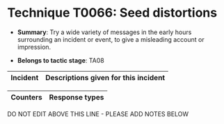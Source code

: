 # Technique T0066: Seed distortions

* **Summary**: Try a wide variety of messages in the early hours surrounding an incident or event, to give a misleading account or impression. 

* **Belongs to tactic stage**: TA08


| Incident | Descriptions given for this incident |
| -------- | -------------------- |



| Counters | Response types |
| -------- | -------------- |


DO NOT EDIT ABOVE THIS LINE - PLEASE ADD NOTES BELOW